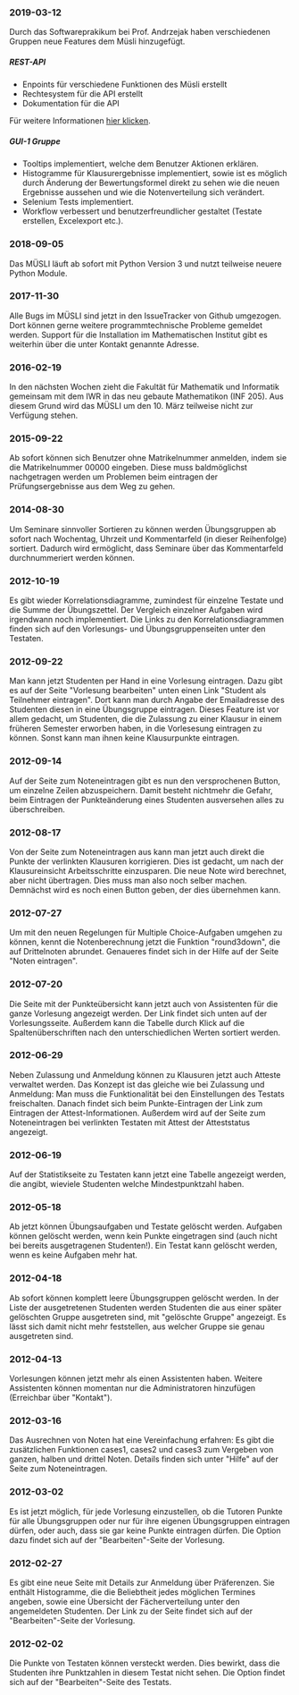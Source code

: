 ### 2019-03-12

Durch das Softwareprakikum bei Prof. Andrzejak haben verschiedenen Gruppen neue
Features dem Müsli hinzugefügt.

##### REST-API

* Enpoints für verschiedene Funktionen des Müsli erstellt
* Rechtesystem für die API erstellt
* Dokumentation für die API

Für weitere Informationen [hier klicken](/api-explorer).

##### GUI-1 Gruppe

* Tooltips implementiert, welche dem Benutzer Aktionen erklären.
* Histogramme für Klausurergebnisse implementiert, sowie ist es möglich 
durch Änderung der Bewertungsformel direkt zu sehen wie die neuen Ergebnisse aussehen
und wie die Notenverteilung sich verändert.
* Selenium Tests implementiert.
* Workflow verbessert und benutzerfreundlicher gestaltet 
(Testate erstellen, Excelexport etc.).

### 2018-09-05
Das MÜSLI läuft ab sofort mit Python Version 3 und nutzt teilweise neuere
Python Module.

### 2017-11-30
Alle Bugs im MÜSLI sind jetzt in den IssueTracker von Github umgezogen. Dort
können gerne weitere programmtechnische Probleme gemeldet werden. Support
für die Installation im Mathematischen Institut gibt es weiterhin über die
unter Kontakt genannte Adresse.

### 2016-02-19
In den nächsten Wochen zieht die Fakultät für Mathematik und Informatik
gemeinsam mit dem IWR in das neu gebaute Mathematikon (INF 205). Aus diesem
Grund wird das MÜSLI um den 10. März teilweise nicht zur Verfügung stehen.

### 2015-09-22
Ab sofort können sich Benutzer ohne Matrikelnummer anmelden, indem sie die
Matrikelnummer 00000 eingeben. Diese muss baldmöglichst nachgetragen werden um
Problemen beim eintragen der Prüfungsergebnisse aus dem Weg zu gehen.

### 2014-08-30
Um Seminare sinnvoller Sortieren zu können werden Übungsgruppen ab sofort nach
Wochentag, Uhrzeit und Kommentarfeld (in dieser Reihenfolge) sortiert. Dadurch
wird ermöglicht, dass Seminare über das Kommentarfeld durchnummeriert werden
können.

### 2012-10-19
Es gibt wieder Korrelationsdiagramme, zumindest für einzelne Testate und die Summe
der Übungszettel. Der Vergleich einzelner Aufgaben wird irgendwann noch implementiert.
Die Links zu den Korrelationsdiagrammen finden sich auf den Vorlesungs- und Übungsgruppenseiten
unter den Testaten.

### 2012-09-22
Man kann jetzt Studenten per Hand in eine Vorlesung eintragen. Dazu gibt es auf
der Seite "Vorlesung bearbeiten" unten einen Link "Student als Teilnehmer eintragen".
Dort kann man durch Angabe der Emailadresse des Studenten diesen in eine Übungsgruppe
eintragen. Dieses Feature ist vor allem gedacht, um Studenten, die die Zulassung
zu einer Klausur in einem früheren Semester erworben haben, in die Vorlesesung
eintragen zu können. Sonst kann man ihnen keine Klausurpunkte eintragen.

### 2012-09-14
Auf der Seite zum Noteneintragen gibt es nun den versprochenen Button, um einzelne
Zeilen abzuspeichern. Damit besteht nichtmehr die Gefahr, beim Eintragen der
Punkteänderung eines Studenten ausversehen alles zu überschreiben.

### 2012-08-17
Von der Seite zum Noteneintragen aus kann man jetzt auch direkt die Punkte der
verlinkten Klausuren korrigieren. Dies ist gedacht, um nach der Klausureinsicht
Arbeitsschritte einzusparen. Die neue Note wird berechnet, aber nicht übertragen.
Dies muss man also noch selber machen. Demnächst wird es noch einen Button geben,
der dies übernehmen kann.

### 2012-07-27
Um mit den neuen Regelungen für Multiple Choice-Aufgaben umgehen zu können, kennt die
Notenberechnung jetzt die Funktion "round3down", die auf Drittelnoten abrundet. Genaueres
findet sich in der Hilfe auf der Seite "Noten eintragen".

### 2012-07-20
Die Seite mit der Punkteübersicht kann jetzt auch von Assistenten für die ganze Vorlesung
angezeigt werden. Der Link findet sich unten auf der Vorlesungsseite. Außerdem kann die
Tabelle durch Klick auf die Spaltenüberschriften nach den unterschiedlichen Werten sortiert
werden.

### 2012-06-29
Neben Zulassung und Anmeldung können zu Klausuren jetzt auch Atteste verwaltet werden. Das
Konzept ist das gleiche wie bei Zulassung und Anmeldung: Man muss die Funktionalität bei
den Einstellungen des Testats freischalten. Danach findet sich beim Punkte-Eintragen der Link
zum Eintragen der Attest-Informationen. Außerdem wird auf der Seite zum Noteneintragen bei
verlinkten Testaten mit Attest der Atteststatus angezeigt.

### 2012-06-19
Auf der Statistikseite zu Testaten kann jetzt eine Tabelle angezeigt werden, die angibt,
wieviele Studenten welche Mindestpunktzahl haben.

### 2012-05-18
Ab jetzt können Übungsaufgaben und Testate gelöscht werden. Aufgaben können gelöscht werden,
wenn kein Punkte eingetragen sind (auch nicht bei bereits ausgetragenen Studenten!). Ein
Testat kann gelöscht werden, wenn es keine Aufgaben mehr hat.

### 2012-04-18
Ab sofort können komplett leere Übungsgruppen gelöscht werden. In der Liste der ausgetretenen
Studenten werden Studenten die aus einer später gelöschten Gruppe ausgetreten sind, mit "gelöschte
Gruppe" angezeigt. Es lässt sich damit nicht mehr feststellen, aus welcher Gruppe sie genau
ausgetreten sind.

### 2012-04-13
Vorlesungen können jetzt mehr als einen Assistenten haben. Weitere Assistenten können momentan
nur die Administratoren hinzufügen (Erreichbar über "Kontakt").

### 2012-03-16
Das Ausrechnen von Noten hat eine Vereinfachung erfahren: Es gibt die zusätzlichen Funktionen
cases1, cases2 und cases3 zum Vergeben von ganzen, halben und drittel Noten. Details finden sich
unter "Hilfe" auf der Seite zum Noteneintragen.

### 2012-03-02
Es ist jetzt möglich, für jede Vorlesung einzustellen, ob die Tutoren Punkte für alle
Übungsgruppen oder nur für ihre eigenen Übungsgruppen eintragen dürfen, oder auch, dass
sie gar keine Punkte eintragen dürfen. Die Option dazu findet sich auf der "Bearbeiten"-Seite
der Vorlesung.

### 2012-02-27
Es gibt eine neue Seite mit Details zur Anmeldung über Präferenzen. Sie enthält Histogramme,
die die Beliebtheit jedes möglichen Termines angeben, sowie eine Übersicht der Fächerverteilung
unter den angemeldeten Studenten. Der Link zu der Seite findet sich auf der "Bearbeiten"-Seite
der Vorlesung.

### 2012-02-02
Die Punkte von Testaten können versteckt werden. Dies bewirkt, dass die Studenten ihre
Punktzahlen in diesem Testat nicht sehen. Die Option findet sich auf der "Bearbeiten"-Seite
des Testats.
